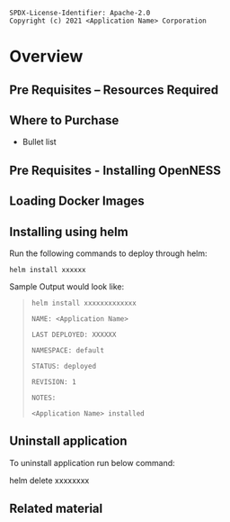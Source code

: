 ```text
SPDX-License-Identifier: Apache-2.0
Copyright (c) 2021 <Application Name> Corporation
```


# **<Application Name> Overview**



## **Pre Requisites – Resources Required**



## **Where to Purchase**
* Bullet list


## Pre Requisites - Installing OpenNESS


## Loading Docker Images


## Installing <application name> using helm

Run the following commands to deploy  through helm:

`helm install xxxxxx`

 Sample Output would look like:

> `helm install xxxxxxxxxxxxx`
>
> `NAME: <Application Name>`
>
> `LAST DEPLOYED: XXXXXX`
>
> `NAMESPACE: default`
>
> `STATUS: deployed`
>
> `REVISION: 1`
>
> `NOTES:`
>
> `<Application Name> installed`	



## Uninstall <application name> application
To uninstall application run below command:
    
helm delete xxxxxxxx

## **Related material**
